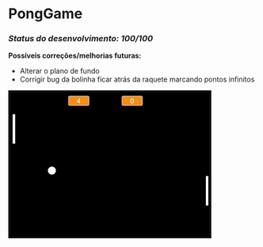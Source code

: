 # PongGame
<h3><em>Status do desenvolvimento: 100/100 </em></h3>

**Possíveis correções/melhorias futuras:**
* Alterar o plano de fundo
* Corrigir bug da bolinha ficar atrás da raquete marcando pontos infinitos

![Screenshot](gamewallpaper.png)
